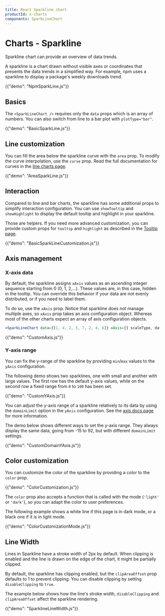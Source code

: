 ```yaml
---
title: React Sparkline chart
productId: x-charts
components: SparkLineChart
---
```


# Charts - Sparkline

<p class="description">Sparkline chart can provide an overview of data trends.</p>

A sparkline is a chart drawn without visible axes or coordinates that presents the data trends in a simplified way.
For example, npm uses a sparkline to display a package's weekly downloads trend.

{{"demo": "NpmSparkLine.js"}}

## Basics

The `<SparkLineChart />` requires only the `data` props which is an array of numbers.
You can also switch from line to a bar plot with `plotType="bar"`.

{{"demo": "BasicSparkLine.js"}}

## Line customization

You can fill the area below the sparkline curve with the `area` prop.
To modify the curve interpolation, use the `curve` prop. Read the full documentation for curves in the [line charts page](/x/react-charts/lines/#interpolation).

{{"demo": "AreaSparkLine.js"}}

## Interaction

Compared to line and bar charts, the sparkline has some additional props to simplify interaction configuration.
You can use `showTooltip` and `showHighlight` to display the default tooltip and highlight in your sparkline.

Those are helpers.
If you need more advanced customization, you can provide custom props for `tooltip` and `highlight` as described in the [Tooltip page](/x/react-charts/tooltip/).

{{"demo": "BasicSparkLineCustomization.js"}}

## Axis management

### X-axis data

By default, the sparkline assigns `xAxis` values as an ascending integer sequence starting from 0 (0, 1, 2,...). These values are, in this case, hidden in the tooltip.
You can override this behavior if your data are not evenly distributed, or if you need to label them.

To do so, use the `xAxis` prop.
Notice that sparkline does not manage multiple axes, so `xAxis` prop takes an axis configuration object.
Whereas most of the other charts expect an array of axis configuration objects.

```jsx
<SparkLineChart data={[1, 4, 2, 5, 7, 2, 4, 6]} xAxis={{ scaleType, data }} />
```

{{"demo": "CustomAxis.js"}}

### Y-axis range

You can fix the y-range of the sparkline by providing `min`/`max` values to the `yAxis` configuration.

The following demo shows two sparklines, one with small and another with large values.
The first row has the default y-axis values, while on the second row a fixed range from `0` to `100` has been set.

{{"demo": "CustomYAxis.js"}}

You can adjust the y-axis range of a sparkline relatively to its data by using the `domainLimit` option in the `yAxis` configuration.
See the [axis docs page](/x/react-charts/axis/#relative-axis-subdomain) for more information.

The demo below shows different ways to set the y-axis range.
They always display the same data, going from -15 to 92, but with different `domainLimit` settings.

{{"demo": "CustomDomainYAxis.js"}}

## Color customization

You can customize the color of the sparkline by providing a color to the `color` prop.

{{"demo": "ColorCustomization.js"}}

The `color` prop also accepts a function that is called with the mode (`'light'` or `'dark'`), so you can adapt the color to user preferences.

The following example shows a white line if this page is in dark mode, or a black one if it is in light mode.

{{"demo": "ColorCustomizationMode.js"}}

## Line Width

Lines in Sparkline have a stroke width of 2px by default.
When clipping is enabled and the line is drawn on the edge of the chart, it might be partially clipped.

By default, the sparkline has clipping enabled, but the `clipAreaOffset` prop defaults to 1 to prevent clipping.
You can disable clipping by setting `disableClipping` to `true`.

The example below shows how the line's stroke width, `disableClipping` and `clipAreaOffset` affect the sparkline rendering.

{{"demo": "SparklineLineWidth.js"}}
